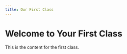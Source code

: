 ```yaml
---
title: Our First Class
---
```


# Welcome to Your First Class

This is the content for the first class.
